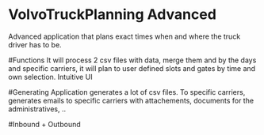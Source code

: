 # VolvoTruckPlanning Advanced
Advanced application that plans exact times when and where the truck driver has to be.

#Functions
It will process 2 csv files with data, merge them and by the days and specific carriers, it will plan to user defined slots and gates by time and own selection.
Intuitive UI

#Generating
Application generates a lot of csv files. To specific carriers, generates emails to specific carriers with attachements, documents for the administratives, ..

#Inbound + Outbound
